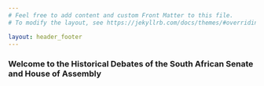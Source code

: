 ```yaml
---
# Feel free to add content and custom Front Matter to this file.
# To modify the layout, see https://jekyllrb.com/docs/themes/#overriding-theme-defaults

layout: header_footer
---
```


<h3 class="old-manuscript">Welcome to the Historical Debates of the South African Senate and House of Assembly</h3>
